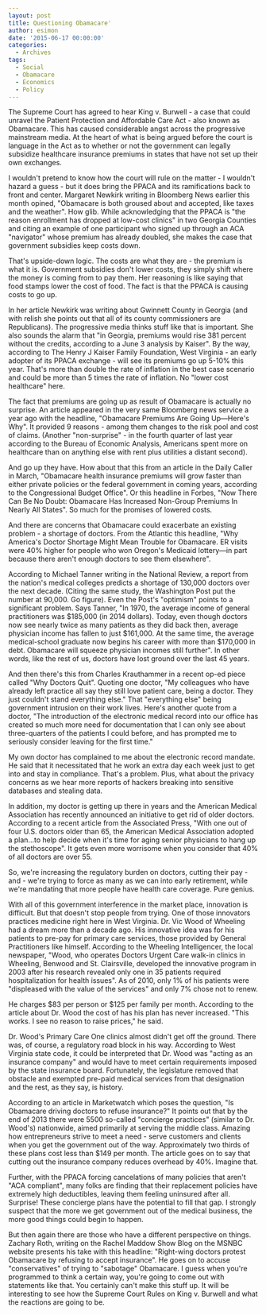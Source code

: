 ```yaml
---
layout: post
title: Questioning Obamacare'
author: esimon
date: '2015-06-17 00:00:00'
categories:
  - Archives
tags:
  - Social
  - Obamacare
  - Economics
  - Policy
---
```

The Supreme Court has agreed to hear King v. Burwell - a case that could unravel the Patient Protection and Affordable Care Act - also known as Obamacare. This has caused considerable angst across the progressive mainstream media. At the heart of what is being argued before the court is language in the Act as to whether or not the government can legally subsidize healthcare insurance premiums in states that have not set up their own exchanges. 

I wouldn't pretend to know how the court will rule on the matter - I wouldn't hazard a guess - but it does bring the PPACA and its ramifications back to front and center. Margaret Newkirk writing in Bloomberg News earlier this month opined, "Obamacare is both groused about and accepted, like taxes and the weather". How glib. While acknowledging that the PPACA is "the reason enrollment has dropped at low-cost clinics" in two Georgia Counties and citing an example of one participant who signed up through an ACA "navigator" whose premium has already doubled, she makes the case that government subsidies keep costs down. 

That's upside-down logic. The costs are what they are - the premium is what it is. Government subsidies don't lower costs, they simply shift where the money is coming from to pay them. Her reasoning is like saying that food stamps lower the cost of food. The fact is that the PPACA is causing costs to go up. 

In her article Newkirk was writing about Gwinnett County in Georgia (and with relish she points out that all of its county commissioners are Republicans). The progressive media thinks stuff like that is important. She also sounds the alarm that "in Georgia, premiums would rise 381 percent without the credits, according to a June 3 analysis by Kaiser". By the way, according to The Henry J Kaiser Family Foundation, West Virginia - an early adopter of its PPACA exchange - will see its premiums go up 5-10% this year. That's more than double the rate of inflation in the best case scenario and could be more than 5 times the rate of inflation. No "lower cost healthcare" here. 

The fact that premiums are going up as result of Obamacare is actually no surprise. An article appeared in the very same Bloomberg news service a year ago with the headline, "Obamacare Premiums Are Going Up—Here's Why". It provided 9 reasons - among them changes to the risk pool and cost of claims. (Another "non-surprise" - in the fourth quarter of last year according to the Bureau of Economic Analysis, Americans spent more on healthcare than on anything else with rent plus utilities a distant second). 

And go up they have. How about that this from an article in the Daily Caller in March, "Obamacare health insurance premiums will grow faster than either private policies or the federal government in coming years, according to the Congressional Budget Office". Or this headline in Forbes, "Now There Can Be No Doubt: Obamacare Has Increased Non-Group Premiums In Nearly All States". So much for the promises of lowered costs. 

And there are concerns that Obamacare could exacerbate an existing problem - a shortage of doctors. From the Atlantic this headline, "Why America's Doctor Shortage Might Mean Trouble for Obamacare. ER visits were 40% higher for people who won Oregon's Medicaid lottery—in part because there aren't enough doctors to see them elsewhere".

According to Michael Tanner writing in the National Review, a report from the nation's medical colleges predicts a shortage of 130,000 doctors over the next decade. (Citing the same study, the Washington Post put the number at 90,000. Go figure). Even the Post's "optimism" points to a significant problem. Says Tanner, "In 1970, the average income of general practitioners was $185,000 (in 2014 dollars). Today, even though doctors now see nearly twice as many patients as they did back then, average physician income has fallen to just $161,000. At the same time, the average medical-school graduate now begins his career with more than $170,000 in debt. Obamacare will squeeze physician incomes still further". In other words, like the rest of us, doctors have lost ground over the last 45 years. 

And then there's this from Charles Krauthammer in a recent op-ed piece called "Why Doctors Quit". Quoting one doctor, "My colleagues who have already left practice all say they still love patient care, being a doctor. They just couldn't stand everything else." That "everything else" being government intrusion on their work lives. Here's another quote from a doctor, "The introduction of the electronic medical record into our office has created so much more need for documentation that I can only see about three-quarters of the patients I could before, and has prompted me to seriously consider leaving for the first time." 

My own doctor has complained to me about the electronic record mandate. He said that it necessitated that he work an extra day each week just to get into and stay in compliance. That's a problem. Plus, what about the privacy concerns as we hear more reports of hackers breaking into sensitive databases and stealing data. 

In addition, my doctor is getting up there in years and the American Medical Association has recently announced an initiative to get rid of older doctors. According to a recent article from the Associated Press, "With one out of four U.S. doctors older than 65, the American Medical Association adopted a plan...to help decide when it's time for aging senior physicians to hang up the stethoscope". It gets even more worrisome when you consider that 40% of all doctors are over 55. 

So, we're increasing the regulatory burden on doctors, cutting their pay - and - we're trying to force as many as we can into early retirement, while we're mandating that more people have health care coverage. Pure genius. 

With all of this government interference in the market place, innovation is difficult. But that doesn't stop people from trying. One of those innovators practices medicine right here in West Virginia. Dr. Vic Wood of Wheeling had a dream more than a decade ago. His innovative idea was for his patients to pre-pay for primary care services, those provided by General Practitioners like himself. According to the Wheeling Intelligencer, the local newspaper, "Wood, who operates Doctors Urgent Care walk-in clinics in Wheeling, Benwood and St. Clairsville, developed the innovative program in 2003 after his research revealed only one in 35 patients required hospitalization for health issues". As of 2010, only 1% of his patients were "displeased with the value of the services" and only 7% chose not to renew. 

He charges $83 per person or $125 per family per month. According to the article about Dr. Wood the cost of has his plan has never increased. "This works. I see no reason to raise prices," he said. 

Dr. Wood's Primary Care One clinics almost didn't get off the ground. There was, of course, a regulatory road block in his way. According to West Virginia state code, it could be interpreted that Dr. Wood was "acting as an insurance company" and would have to meet certain requirements imposed by the state insurance board. Fortunately, the legislature removed that obstacle and exempted pre-paid medical services from that designation and the rest, as they say, is history. 

According to an article in Marketwatch which poses the question, "Is Obamacare driving doctors to refuse insurance?" It points out that by the end of 2013 there were 5500 so-called "concierge practices" (similar to Dr. Wood's) nationwide, aimed primarily at serving the middle class. Amazing how entrepreneurs strive to meet a need - serve customers and clients when you get the government out of the way. Approximately two thirds of these plans cost less than $149 per month. The article goes on to say that cutting out the insurance company reduces overhead by 40%. Imagine that. 

Further, with the PPACA forcing cancelations of many policies that aren't "ACA compliant", many folks are finding that their replacement policies have extremely high deductibles, leaving them feeling uninsured after all. Surprise! These concierge plans have the potential to fill that gap. I strongly suspect that the more we get government out of the medical business, the more good things could begin to happen. 

But then again there are those who have a different perspective on things. Zachary Roth, writing on the Rachel Maddow Show Blog on the MSNBC website presents his take with this headline: "Right-wing doctors protest Obamacare by refusing to accept insurance". He goes on to accuse "conservatives" of trying to "sabotage" Obamacare. I guess when you're programmed to think a certain way, you're going to come out with statements like that. You certainly can't make this stuff up. It will be interesting to see how the Supreme Court Rules on King v. Burwell and what the reactions are going to be. 


